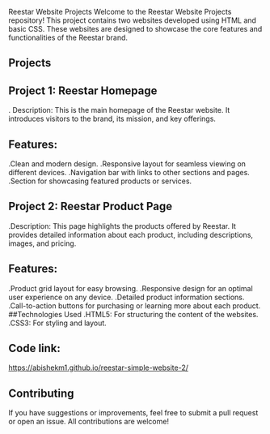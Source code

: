 Reestar Website Projects
Welcome to the Reestar Website Projects repository! This project contains two websites developed using HTML and basic CSS. These websites are designed to showcase the core features and functionalities of the Reestar brand.

## Projects
## Project 1: Reestar Homepage
. Description: This is the main homepage of the Reestar website. It introduces visitors to the brand, its mission, and key offerings.
## Features:
.Clean and modern design.
.Responsive layout for seamless viewing on different devices.
.Navigation bar with links to other sections and pages.
.Section for showcasing featured products or services.
## Project 2: Reestar Product Page
.Description: This page highlights the products offered by Reestar. It provides detailed information about each product, including descriptions, images, and pricing.
## Features:
.Product grid layout for easy browsing.
.Responsive design for an optimal user experience on any device.
.Detailed product information sections.
.Call-to-action buttons for purchasing or learning more about each product.
##Technologies Used
.HTML5: For structuring the content of the websites.
.CSS3: For styling and layout.
## Code link:
 https://abishekm1.github.io/reestar-simple-website-2/
## Contributing
If you have suggestions or improvements, feel free to submit a pull request or open an issue. All contributions are welcome!

